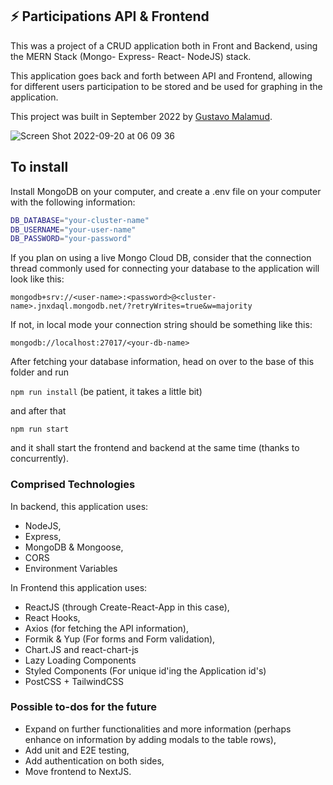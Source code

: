 ## ⚡ Participations API & Frontend

This was a project of a CRUD application both in Front and Backend, using the MERN Stack (Mongo- Express- React- NodeJS) stack.

This application goes back and forth between API and Frontend, allowing for different users participation to be stored and be used for graphing in the application.

This project was built in September 2022 by [Gustavo Malamud](https://www.gustavomalamud.com).

![Screen Shot 2022-09-20 at 06 09 36](https://user-images.githubusercontent.com/140903/191217911-aa77afac-d0f1-49c1-9239-b29de989e640.png)


## To install

Install MongoDB on your computer, and create a .env file on your computer with the following information:

```sh
DB_DATABASE="your-cluster-name"
DB_USERNAME="your-user-name"
DB_PASSWORD="your-password"
```

If you plan on using a live Mongo Cloud DB, consider that the connection thread commonly used for connecting your database to the application will look like this:

```
mongodb+srv://<user-name>:<password>@<cluster-name>.jnxdaql.mongodb.net/?retryWrites=true&w=majority
```

If not, in local mode your connection string should be something like this:

```mongodb://localhost:27017/<your-db-name>```

After fetching your database information, head on over to the base of this folder and run 

```npm run install``` (be patient, it takes a little bit)

and after that 

```npm run start``` 

and it shall start the frontend and backend at the same time (thanks to concurrently).

### Comprised Technologies

In backend, this application uses:

* NodeJS,
* Express,
* MongoDB & Mongoose,
* CORS 
* Environment Variables

In Frontend this application uses:

* ReactJS (through Create-React-App in this case),
* React Hooks,
* Axios (for fetching the API information),
* Formik & Yup (For forms and Form validation),
* Chart.JS and react-chart-js
* Lazy Loading Components
* Styled Components (For unique id'ing the Application id's)
* PostCSS + TailwindCSS

### Possible to-dos for the future

* Expand on further functionalities and more information (perhaps enhance on information by adding modals to the table rows),
* Add unit and E2E testing,
* Add authentication on both sides,
* Move frontend to NextJS.


